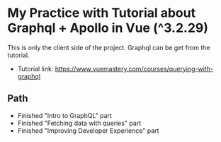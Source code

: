 # My Practice with Tutorial about Graphql + Apollo in Vue (^3.2.29)

This is only the client side of the project. Graphql can be get from the tutorial.

- Tutorial link: https://www.vuemastery.com/courses/querying-with-graphql

## Path

- Finished "Intro to GraphQL" part 
- Finished "Fetching data with queries" part
- Finished "Improving Developer Experience" part 